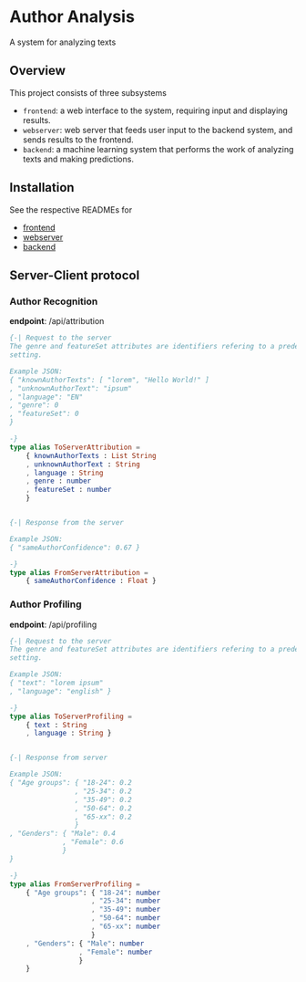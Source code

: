 # Author Analysis 

A system for analyzing texts 

## Overview 

This project consists of three subsystems 

* `frontend`: a web interface to the system, requiring input and displaying results. 
* `webserver`: web server that feeds user input to the backend system, and sends results to the frontend. 
* `backend`: a machine learning system that performs the work of analyzing texts and making predictions. 

## Installation  

See the respective READMEs for 

* [frontend](frontend/README.md)
* [webserver](backend/README.md)
* [backend](https://github.com/sixhobbits/rug-authorship-web#installation)

## Server-Client protocol 

### Author Recognition 

**endpoint**: /api/attribution 

```elm
{-| Request to the server
The genre and featureSet attributes are identifiers refering to a predefined
setting.

Example JSON:
{ "knownAuthorTexts": [ "lorem", "Hello World!" ]
, "unknownAuthorText": "ipsum"
, "language": "EN"
, "genre": 0
, "featureSet": 0
}

-}
type alias ToServerAttribution =
    { knownAuthorTexts : List String
    , unknownAuthorText : String
    , language : String
    , genre : number
    , featureSet : number
    }


{-| Response from the server

Example JSON:
{ "sameAuthorConfidence": 0.67 }

-}
type alias FromServerAttribution =
    { sameAuthorConfidence : Float }
```

### Author Profiling

**endpoint**: /api/profiling

```elm
{-| Request to the server
The genre and featureSet attributes are identifiers refering to a predefined
setting.

Example JSON:
{ "text": "lorem ipsum"
, "language": "english" }

-}
type alias ToServerProfiling =
    { text : String
    , language : String }


{-| Response from server

Example JSON:
{ "Age groups": { "18-24": 0.2
                , "25-34": 0.2
                , "35-49": 0.2
                , "50-64": 0.2
                , "65-xx": 0.2
                }
, "Genders": { "Male": 0.4
             , "Female": 0.6
             }
}

-}
type alias FromServerProfiling =
    { "Age groups": { "18-24": number
                    , "25-34": number
                    , "35-49": number
                    , "50-64": number
                    , "65-xx": number
                    }
    , "Genders": { "Male": number
                 , "Female": number
                 }
    }
```
